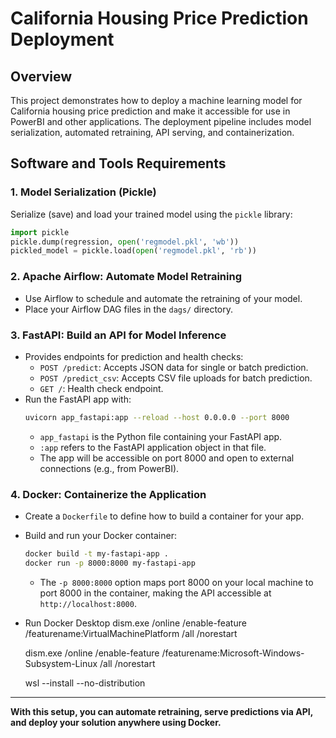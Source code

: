 # California Housing Price Prediction Deployment

## Overview
This project demonstrates how to deploy a machine learning model for California housing price prediction and make it accessible for use in PowerBI and other applications. The deployment pipeline includes model serialization, automated retraining, API serving, and containerization.

## Software and Tools Requirements

### 1. Model Serialization (Pickle)
Serialize (save) and load your trained model using the `pickle` library:
```python
import pickle
pickle.dump(regression, open('regmodel.pkl', 'wb'))
pickled_model = pickle.load(open('regmodel.pkl', 'rb'))
```

### 2. Apache Airflow: Automate Model Retraining
- Use Airflow to schedule and automate the retraining of your model.
- Place your Airflow DAG files in the `dags/` directory.

### 3. FastAPI: Build an API for Model Inference
- Provides endpoints for prediction and health checks:
    - `POST /predict`: Accepts JSON data for single or batch prediction.
    - `POST /predict_csv`: Accepts CSV file uploads for batch prediction.
    - `GET /`: Health check endpoint.
- Run the FastAPI app with:
    ```sh
    uvicorn app_fastapi:app --reload --host 0.0.0.0 --port 8000
    ```
    - `app_fastapi` is the Python file containing your FastAPI app.
    - `:app` refers to the FastAPI application object in that file.
    - The app will be accessible on port 8000 and open to external connections (e.g., from PowerBI).

### 4. Docker: Containerize the Application
- Create a `Dockerfile` to define how to build a container for your app.
- Build and run your Docker container:
    ```sh
    docker build -t my-fastapi-app .
    docker run -p 8000:8000 my-fastapi-app
    ```
    - The `-p 8000:8000` option maps port 8000 on your local machine to port 8000 in the container, making the API accessible at `http://localhost:8000`.
- Run Docker Desktop
    dism.exe /online /enable-feature /featurename:VirtualMachinePlatform /all /norestart

    dism.exe /online /enable-feature /featurename:Microsoft-Windows-Subsystem-Linux /all /norestart

    wsl --install --no-distribution

---

**With this setup, you can automate retraining, serve predictions via API, and deploy your solution anywhere using Docker.**
